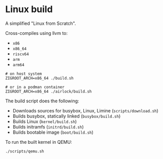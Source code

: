 # Linux build

A simplified "Linux from Scratch".

Cross-compiles using llvm to:
* `x86`
* `x86_64`
* `riscv64`
* `arm`
* `arm64`

```
# on host system
ZIGROOT_ARCH=x86_64 ./build.sh

# or in a podman container
ZIGROOT_ARCH=x86_64 ./airlock/build.sh
```

The build script does the following:
* Downloads sources for busybox, Linux, Limine (`scripts/download.sh`)
* Builds busybox, statically linked (`busybox/build.sh`)
* Builds Linux (`kernel/build.sh`)
* Builds initramfs (`initrd/build.sh`)
* Builds bootable image (`boot/build.sh`)

To run the built kernel in QEMU:

```
./scripts/qemu.sh
```
